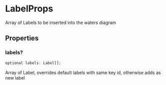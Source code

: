 # LabelProps

Array of Labels to be inserted into the waters diagram

## Properties

### labels?

```ts
optional labels: Label[];
```

Array of Label, overrides default labels with same key id, otherwise adds as new label
